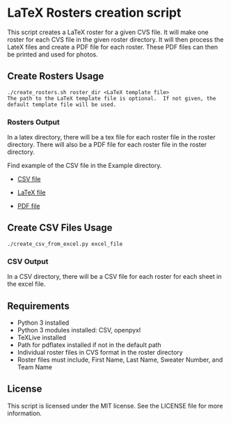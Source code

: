 # LaTeX Rosters creation script

This script creates a LaTeX roster for a given CVS file.  It will make one roster for each CVS file in the given roster directory.  It will then process the LateX files and create a PDF file for each roster.  These PDF files can then be printed and used for photos.

## Create Rosters Usage

    ./create_rosters.sh roster_dir <LaTeX template file>
    The path to the LaTeX template file is optional.  If not given, the default template file will be used.

### Rosters Output

In a latex directory, there will be a tex file for each roster file in the roster directory.  There will also be a PDF file for each roster file in the roster directory.

Find example of the CSV file in the Example directory.

* [CSV file](./Examples/csv_files/12U_AAA.csv)

* [LaTeX file](./Examples/latex/12U_AAA.tex)

* [PDF file](./Examples/latex/12U_AAA.pdf)

## Create CSV Files Usage

    ./create_csv_from_excel.py excel_file

### CSV Output

In a CSV directory, there will be a CSV file for each roster for each sheet in the excel file.

## Requirements

* Python 3 installed
* Python 3 modules installed: CSV, openpyxl
* TeXLive installed
* Path for pdflatex installed if not in the default path
* Individual roster files in CVS format in the roster directory
* Roster files must include, First Name, Last Name, Sweater Number, and Team Name

## License

This script is licensed under the MIT license.  See the LICENSE file for more information.
